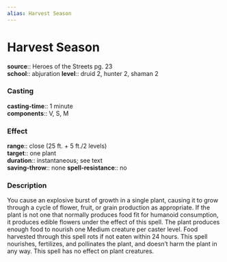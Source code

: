 ```yaml
---
alias: Harvest Season
---
```


# Harvest Season 

**source**:: Heroes of the Streets pg. 23  
**school**:: abjuration
**level**:: druid 2, hunter 2, shaman 2

### Casting 

**casting-time**:: 1 minute  
**components**:: V, S, M

### Effect 

**range**:: close (25 ft. + 5 ft./2 levels)  
**target**:: one plant  
**duration**:: instantaneous; see text  
**saving-throw**:: none
**spell-resistance**:: no

### Description 

You cause an explosive burst of growth in a single plant, causing it to grow through a cycle of flower, fruit, or grain production as appropriate. If the plant is not one that normally produces food fit for humanoid consumption, it produces edible flowers under the effect of this spell. The plant produces enough food to nourish one Medium creature per caster level. Food harvested through this spell rots if not eaten within 24 hours. This spell nourishes, fertilizes, and pollinates the plant, and doesn’t harm the plant in any way. This spell has no effect on plant creatures.
